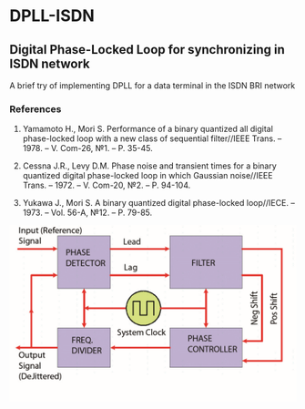 ﻿# DPLL-ISDN

## Digital Phase-Locked Loop for synchronizing in ISDN network 

A brief try of implementing DPLL for a data terminal in the ISDN BRI network



### References
1. Yamamoto H., Mori S. Performance of a binary quantized all digital phase-locked loop with a new class of sequential filter//IEEE Trans. – 1978. – V. Com-26, №1. – P. 35-45.

2. Cessna J.R., Levy D.M. Phase noise and transient times for a binary quantized digital phase-locked loop in which Gaussian noise//IEEE Trans. – 1972. – V. Com-20, №2. – P. 94-104.

3. Yukawa J., Mori S. A binary quantized digital phase-locked loop//IECE. – 1973. – Vol. 56-A, №12. – P. 79-85.


![alt text](Docs/block_diagram.png "Block diagram")
